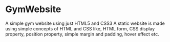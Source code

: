 # GymWebsite
A simple gym website using just HTML5 and CSS3
A static website is made using simple concepts of HTML and CSS like, HTML form, CSS display property, position property, simple margin and padding, hover effect etc.